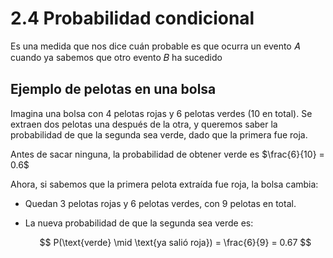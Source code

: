 # 2.4 Probabilidad condicional

Es una medida que nos dice cuán probable es que ocurra un evento 𝐴 cuando ya sabemos que otro evento 𝐵 ha sucedido

## Ejemplo de pelotas en una bolsa

Imagina una bolsa con 4 pelotas rojas y 6 pelotas verdes (10 en total). Se extraen dos pelotas una después de la otra, y queremos saber la probabilidad de que la segunda sea verde, dado que la primera fue roja.

Antes de sacar ninguna, la probabilidad de obtener verde es $\frac{6}{10} = 0.6$

Ahora, si sabemos que la primera pelota extraída fue roja, la bolsa cambia:

- Quedan 3 pelotas rojas y 6 pelotas verdes, con 9 pelotas en total.
- La nueva probabilidad de que la segunda sea verde es:

  $$
P(\text{verde} \mid \text{ya salió roja}) = \frac{6}{9} = 0.67
$$

